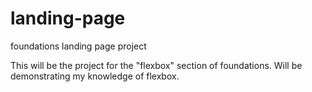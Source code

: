 # landing-page
foundations landing page project

This will be the project for the "flexbox" section of foundations. Will be demonstrating my knowledge of flexbox.